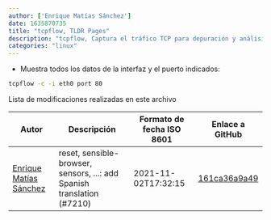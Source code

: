 ```yaml
---
author: ['Enrique Matías Sánchez']
date: 1635870735
title: "tcpflow, TLDR Pages"
description: "tcpflow, Captura el tráfico TCP para depuración y análisis."
categories: "linux"
---
```

- Muestra todos los datos de la interfaz y el puerto indicados:

```bash
tcpflow -c -i eth0 port 80
```
Lista de modificaciones realizadas en este archivo


Autor | Descripción | Formato de fecha ISO 8601 | Enlace a GitHub
------|-----|-----|-----
[Enrique Matías Sánchez](mailto:cronopios@gmail.com) | reset, sensible-browser, sensors, ...: add Spanish translation (#7210) | 2021-11-02T17:32:15 | [161ca36a9a49](https://github.com/tldr-pages/tldr/commit/161ca36a9a4933921539786d06f52e104311c634)

